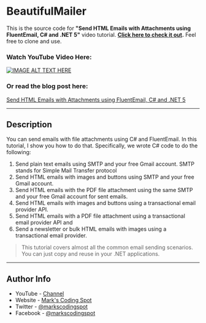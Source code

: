# BeautifulMailer

This is the source code for **"Send HTML Emails with Attachments using FluentEmail, C# and .NET 5"** video tutorial.  **[Click here to check it out](https://bit.ly/3ylPSHk).** Feel free to clone and use.

### Watch YouTube Video Here:

[![IMAGE ALT TEXT HERE](https://img.youtube.com/vi/GTWfMC-TF2w/0.jpg)](https://www.youtube.com/watch?v=GTWfMC-TF2w)

### Or read the blog post here:
[Send HTML Emails with Attachments using FluentEmail, C# and .NET 5](https://markscodingspot.com/send-html-emails-with-attachments-using-fluent-email-csharp-and-net-5)

---

## Description

You can send emails with file attachments using C# and FluentEmail. In this tutorial, I show you how to do that. Specifically, we wrote C# code to do the following:  
1. Send plain text emails using SMTP and your free Gmail account. SMTP stands for Simple Mail Transfer protocol 
2. Send HTML emails with images and buttons using SMTP and your free Gmail account. 
3. Send HTML emails with the PDF file attachment using the same SMTP and your free Gmail account for sent emails. 
4. Send HTML emails with images and buttons using a transactional email provider API. 
5. Send HTML emails with a PDF file attachment using a transactional email provider API and 
6. Send a newsletter or bulk HTML emails with images using a transactional email provider. 

> This tutorial covers almost all the common email sending scenarios. You can just copy and reuse in your .NET applications.

---


## Author Info

- YouTube - [Channel](https://www.youtube.com/channel/UCtxE22tWUslzjiRpZlDTZqQ)
- Website - [Mark's Coding Spot](https://markscodingspot.com/)
- Twitter - [@markscodingspot](https://twitter.com/markscodingspot)
- Facebook - [@markscodingspot](https://facebook.com/markscodingspot)
